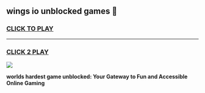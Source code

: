 
## wings io unblocked games 👋
<h3>
<a href="https://premium.freeplayer.one?title=wings_io_unblocked_games&ref=13F">CLICK TO PLAY</a></h3>
<hr>

<h3>
<a href="https://premium.freeplayer.one?title=wings_io_unblocked_games&ref=13F">CLICK 2 PLAY</a>
  
</h3>

<a href="https://premium.freeplayer.one?title=wings_io_unblocked_games&ref=12F/"><img src="https://clearcache.store/games.png"></a>


**worlds hardest game unblocked: Your Gateway to Fun and Accessible Online Gaming**
